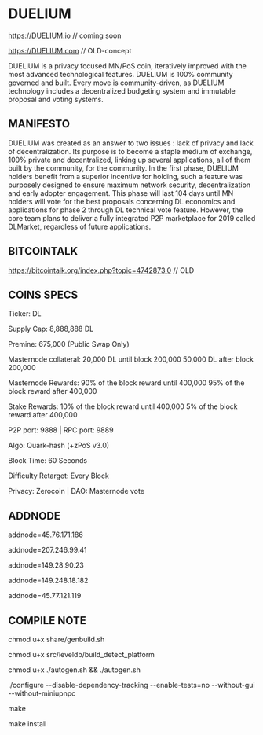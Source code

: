 # DUELIUM
https://DUELIUM.io  // coming soon

https://DUELIUM.com // OLD-concept

DUELIUM is a privacy focused MN/PoS coin, iteratively improved with the most advanced technological features.
DUELIUM is 100% community governed and built. Every move is community-driven, as DUELIUM technology includes a decentralized budgeting system and immutable proposal and voting systems.

## MANIFESTO ##

DUELIUM was created as an answer to two issues : lack of privacy and lack of decentralization. Its purpose is to become a staple medium of exchange, 100% private and decentralized, linking up several applications, all of them built by the community, for the community.
In the first phase, DUELIUM holders benefit from a superior incentive for holding, such a feature was purposely designed to ensure maximum network security, decentralization and early adopter engagement. This phase will last 104 days until MN holders will vote for the best proposals concerning DL economics and applications for phase 2 through DL technical vote feature.
However, the core team plans to deliver a fully integrated P2P marketplace for 2019 called DLMarket, regardless of future applications.

## BITCOINTALK ##

https://bitcointalk.org/index.php?topic=4742873.0  // OLD

## COINS SPECS ##

Ticker: DL

Supply Cap: 8,888,888 DL

Premine: 675,000 (Public Swap Only)

Masternode collateral: 20,000 DL until block 200,000
                       50,000 DL after block 200,000

Masternode Rewards: 90% of the block reward until 400,000
                    95% of the block reward after 400,000

Stake Rewards: 10% of the block reward until 400,000
                5% of the block reward after 400,000  

P2P port: 9888 | RPC port: 9889

Algo: Quark-hash (+zPoS v3.0)

Block Time: 60 Seconds

Difficulty Retarget: Every Block

Privacy: Zerocoin | DAO: Masternode vote


## ADDNODE ##

addnode=45.76.171.186

addnode=207.246.99.41

addnode=149.28.90.23

addnode=149.248.18.182 

addnode=45.77.121.119


## COMPILE NOTE ##

chmod u+x share/genbuild.sh

chmod u+x src/leveldb/build_detect_platform

chmod u+x ./autogen.sh && ./autogen.sh

./configure --disable-dependency-tracking --enable-tests=no --without-gui --without-miniupnpc

make

make install

